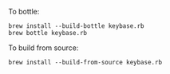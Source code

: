 
To bottle:

    brew install --build-bottle keybase.rb
    brew bottle keybase.rb


To build from source:

    brew install --build-from-source keybase.rb
